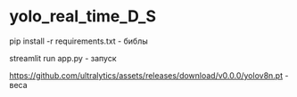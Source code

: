 # yolo_real_time_D_S

pip install -r requirements.txt - библы

streamlit run app.py - запуск

https://github.com/ultralytics/assets/releases/download/v0.0.0/yolov8n.pt - веса
